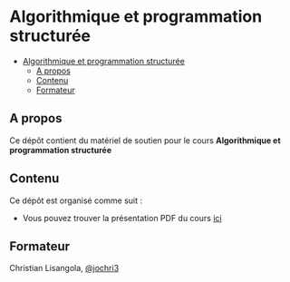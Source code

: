 # Algorithmique et programmation structurée

- [Algorithmique et programmation structurée](#algorithmique-et-programmation-structurée)
  - [A propos](#a-propos)
  - [Contenu](#contenu)
  - [Formateur](#formateur)

## A propos

Ce dépôt contient du matériel de soutien pour le cours **Algorithmique et programmation structurée**

## Contenu

Ce dépôt est organisé comme suit :

- Vous pouvez trouver la présentation PDF du cours [ici](./SUPPORT_ALGORITHMIQUE.pdf)

## Formateur

Christian Lisangola, [@jochri3](https://github.com/jochri3)
